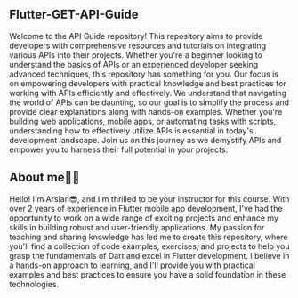 ## Flutter-GET-API-Guide
Welcome to the API Guide repository! This repository aims to provide developers with comprehensive resources and tutorials on integrating various APIs into their projects. Whether you're a beginner looking to understand the basics of APIs or an experienced developer seeking advanced techniques, this repository has something for you.
Our focus is on empowering developers with practical knowledge and best practices for working with APIs efficiently and effectively. We understand that navigating the world of APIs can be daunting, so our goal is to simplify the process and provide clear explanations along with hands-on examples.
Whether you're building web applications, mobile apps, or automating tasks with scripts, understanding how to effectively utilize APIs is essential in today's development landscape. Join us on this journey as we demystify APIs and empower you to harness their full potential in your projects.

## About me👨‍🏫
Hello! I'm Arslan😎, and I'm thrilled to be your instructor for this course. With over 2 years of experience in Flutter mobile app development, I've had the opportunity to work on a wide range of exciting projects and enhance my skills in building robust and user-friendly applications.
My passion for teaching and sharing knowledge has led me to create this repository, where you'll find a collection of code examples, exercises, and projects to help you grasp the fundamentals of Dart and excel in Flutter development. I believe in a hands-on approach to learning, and I'll provide you with practical examples and best practices to ensure you have a solid foundation in these technologies.

